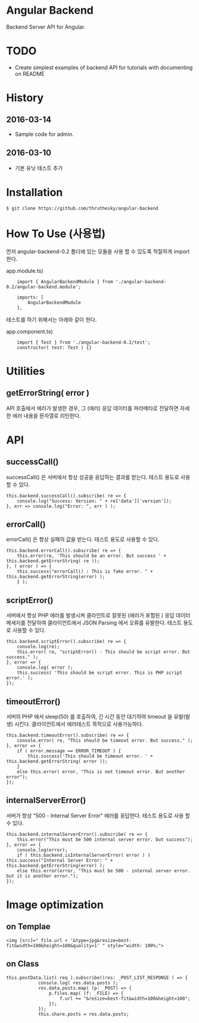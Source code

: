 # Angular Backend

Backend Server API for Angular.


# TODO


* Create simplest examples of backend API for tutorials with documenting on README


# History

## 2016-03-14

* Sample code for admin.


## 2016-03-10

* 기본 유닛 테스트 추가



# Installation

````
$ git clone https://github.com/thruthesky/angular-backend
````




# How To Use (사용법)

먼저 angular-backend-0.2 폴더에 있는 모듈을 사용 할 수 있도록 적절하게 import 한다.

app.module.ts)

````
	import { AngularBackendModule } from './angular-backend-0.2/angular-backend.module';

	imports: [
		AngularBackendModule
	],
````

테스트를 하기 위해서는 아래와 같이 한다.

app.component.ts)

````
	import { Test } from './angular-backend-0.2/test';
	constructor( test: Test ) {}
````

# Utilities

## getErrorString( error )

API 호출에서 에러가 발생한 경우, 그 (에러) 응답 데이터를 파라메타로 전달하면 자세한 에러 내용을 문자열로 리턴한다.



# API

## successCall()

successCall() 은 서버에서 항상 성공을 응답하는 결과를 받는다. 테스트 용도로 사용 할 수 있다.

````
this.backend.successCall().subscribe( re => {
    console.log("Success: Version: " + re['data']['version']);
}, err => console.log("Error: ", err ) );
````


## errorCall()

errorCall() 은 항상 실패의 값을 받는다. 테스트 용도로 사용할 수 있다.

````
this.backend.errorCall().subscribe( re => {
    this.error(re, 'This should be an error. But success ' + this.backend.getErrorString( re ));
}, ( error ) => {
    this.success("errorCall() : This is fake error. " + this.backend.getErrorString(error) );
    } );
````


## scriptError()

서버에서 항상 PHP 에러를 발생시켜 클라인트로 잘못된 (에러가 포험된 ) 응답 데이터 메세지를 전달하여 클라이언트에서 JSON Parsing 에서 오류를 유발한다. 테스트 용도로 사용할 수 있다.

````
this.backend.scriptError().subscribe( re => {
    console.log(re);
    this.error( re, "scriptError() - This should be script error. But success." );
}, error => {
    console.log( error );
    this.success( 'This should be script error. This is PHP script error.' );
});
````



## timeoutError()

서버의 PHP 에서 sleep(50) 를 호출하여, 긴 시간 동안 대기하여 timeout 을 유발(발생) 시킨다. 클라이언트에서 에러테스트 목적으로 사용가능하다.

````
this.backend.timeoutError().subscribe( re => {
    console.error( re, "This should be timeout error. But success." );
}, error => {
    if ( error.message == ERROR_TIMEOUT ) {
        this.success('This should be timeout error. ' + this.backend.getErrorString( error ));
    }
    else this.error( error, "This is not timeout error. But another error");
});
````
    

## internalServerError()

서버가 항상 "500 - Internal Server Error" 에러를 응답한다. 테스트 용도로 사용 할 수 있다.

````
this.backend.internalServerError().subscribe( re => {
    this.error("This must be 500 internal server error. but success");
}, error => {
    console.log(error);
    if ( this.backend.isInternalServerError( error ) ) this.success("Internal Server Error: " + this.backend.getErrorString(error) );
    else this.error(error, "This must be 500 - internal server error. but it is another error.");
});
````

# Image optimization

## on Templae
````
<img [src]=" file.url + '&type=jpg&resize=best-fit&width=100&height=100&quality=1' " style="width: 100%;">
````

## on Class

````
this.postData.list( req ).subscribe((res: _POST_LIST_RESPONSE ) => {
            console.log( res.data.posts );
            res.data.posts.map( (p: _POST) => {
                p.files.map( (f: _FILE) => {
                    f.url += "&resize=best-fit&width=100&height=100";
                });
            });
            this.share.posts = res.data.posts;
````

